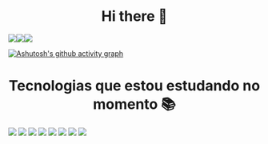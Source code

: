 
<!--


- 🔭 I’m currently working on TechBrudtland,BBTECH,SENAI
- 🌱 I’m currently learning Javascript,Java
- 👯 I’m looking to collaborate on everything i can,especially when it comes to problem solutions
- 🤔 I’m looking for help with to learn C++
- 💬 Ask me about Physics,Math,Portughuese,Logic,Css,
- 📫 How to reach me: glaucoscc@gmail.com
- 😄 Pronouns: your choise i don't realy mind that
- ⚡ Fun fact: My name can mean a greenish blue
-->
                                                                   
 <h1 align="center"> Hi there 👋 </h1>
<div style="display:flex">
<a href="https://github.com/BigGlaucos">
 <img    src="https://github-readme-stats.vercel.app/api?username=BigGlaucos&theme=react&show_icons=true&hide_border=true&count_private=true&card_width=300"> 
</a>


<a href="https://github.com/BigGlaucos">
 <img    src="https://github-readme-streak-stats.herokuapp.com/?user=BigGlaucos&theme=react&hide_border=true&card_width=400"> 
</a>

<a href="https://github.com/BigGlaucos">
 <img    src="https://github-readme-stats.vercel.app/api/top-langs/?username=BigGlaucos&theme=react&show_icons=true&hide_border=true&layout=compact&card_width=966"> 
</a>
</div>

[![Ashutosh's github activity graph](https://github-readme-activity-graph.vercel.app/graph?username=BigGlaucos&theme=react&hide_border=true)](https://github.com/ashutosh00710/github-readme-activity-graph)

<h1 align="center"> Tecnologias que estou estudando no momento 📚 </h1> 
<div style="display: inline_block">
  <img    src="https://img.shields.io/badge/html5-%23E34F26.svg?style=for-the-badge&logo=html5&logoColor=white">
  <img    src="https://img.shields.io/badge/Figma-F24E1E?style=for-the-badge&logo=figma&logoColor=white" />
  <img    src="https://img.shields.io/badge/css3-%231572B6.svg?style=for-the-badge&logo=css3&logoColor=white">
  <img    src="https://img.shields.io/badge/javascript-%23323330.svg?style=for-the-badge&logo=javascript&logoColor=%23F7DF1E">
  <img    src="https://img.shields.io/badge/Node.js-43853D?style=for-the-badge&logo=node.js&logoColor=white" />
  <img    src="https://img.shields.io/badge/Express%20js-000000?style=for-the-badge&logo=express&logoColor=white" />
  <img    src="https://img.shields.io/badge/Insomnia-5849be?style=for-the-badge&logo=Insomnia&logoColor=white" />
  <img    src="https://img.shields.io/badge/MySQL-00000F?style=for-the-badge&logo=mysql&logoColor=white" />
</div>
